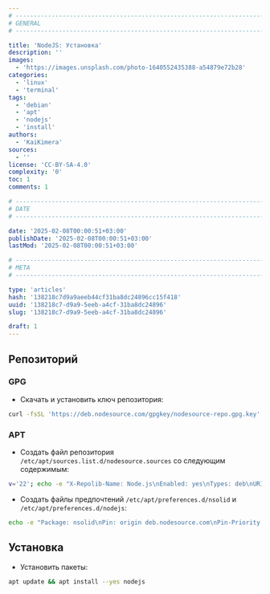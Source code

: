 ```yaml
---
# -------------------------------------------------------------------------------------------------------------------- #
# GENERAL
# -------------------------------------------------------------------------------------------------------------------- #

title: 'NodeJS: Установка'
description: ''
images:
  - 'https://images.unsplash.com/photo-1640552435388-a54879e72b28'
categories:
  - 'linux'
  - 'terminal'
tags:
  - 'debian'
  - 'apt'
  - 'nodejs'
  - 'install'
authors:
  - 'KaiKimera'
sources:
  - ''
license: 'CC-BY-SA-4.0'
complexity: '0'
toc: 1
comments: 1

# -------------------------------------------------------------------------------------------------------------------- #
# DATE
# -------------------------------------------------------------------------------------------------------------------- #

date: '2025-02-08T00:00:51+03:00'
publishDate: '2025-02-08T00:00:51+03:00'
lastMod: '2025-02-08T00:00:51+03:00'

# -------------------------------------------------------------------------------------------------------------------- #
# META
# -------------------------------------------------------------------------------------------------------------------- #

type: 'articles'
hash: '138218c7d9a9aeeb44cf31ba8dc24896cc15f418'
uuid: '138218c7-d9a9-5eeb-a4cf-31ba8dc24896'
slug: '138218c7-d9a9-5eeb-a4cf-31ba8dc24896'

draft: 1
---
```




<!--more-->

## Репозиторий

### GPG

- Скачать и установить ключ репозитория:

```bash
curl -fsSL 'https://deb.nodesource.com/gpgkey/nodesource-repo.gpg.key' | gpg --dearmor -o '/etc/apt/keyrings/nodesource.gpg'
```

### APT

- Создать файл репозитория `/etc/apt/sources.list.d/nodesource.sources` со следующим содержимым:

```bash
v='22'; echo -e "X-Repolib-Name: Node.js\nEnabled: yes\nTypes: deb\nURIs: https://deb.nodesource.com/node_${v}.x\n#URIs: https://mirror.yandex.ru/mirrors/deb.nodesource.com/node_${v}.x\nSuites: nodistro\nComponents: main\nArchitectures: $( dpkg --print-architecture )\nSigned-By: /etc/apt/keyrings/nodesource.gpg" | tee '/etc/apt/sources.list.d/nodesource.sources'
```

- Создать файлы предпочтений `/etc/apt/preferences.d/nsolid` и `/etc/apt/preferences.d/nodejs`:

```bash
echo -e "Package: nsolid\nPin: origin deb.nodesource.com\nPin-Priority: 600" | tee '/etc/apt/preferences.d/nsolid' && echo -e "Package: nodejs\nPin: origin deb.nodesource.com\nPin-Priority: 600" | tee '/etc/apt/preferences.d/nodejs'
```

## Установка

- Установить пакеты:

```bash
apt update && apt install --yes nodejs
```
